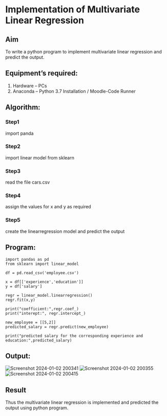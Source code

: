 # Implementation of Multivariate Linear Regression
## Aim
To write a python program to implement multivariate linear regression and predict the output.
## Equipment’s required:
1.	Hardware – PCs
2.	Anaconda – Python 3.7 Installation / Moodle-Code Runner
## Algorithm:
### Step1
import panda
### Step2
import linear model from sklearn
### Step3
read the file cars.csv
### Step4
assign the values for x and y as required
### Step5
create the linearregression model and predict the output
## Program:
```
import pandas as pd
from sklearn import linear_model

df = pd.read_csv('employee.csv')

x = df[['experience','education']]
y = df['salary']

regr = linear_model.linearregression()
regr.fit(x,y)

print("coefficient:",regr.coef_)
print("interept:", regr.intercept_)

new_employee = [[5,2]]
predicted_salary = regr.predict(new_employee)

print("predicted salary for the corresponding experience and education:",predicted_salary)
```
## Output:
![Screenshot 2024-01-02 200341](https://github.com/Harishragaventhira/Multivariate-Linear-Regression/assets/145548269/759aadb7-4d80-4915-9a54-095380bde0fb)
![Screenshot 2024-01-02 200355](https://github.com/Harishragaventhira/Multivariate-Linear-Regression/assets/145548269/0ad02a33-ca32-4368-bd1e-97a065f0d82e)
![Screenshot 2024-01-02 200415](https://github.com/Harishragaventhira/Multivariate-Linear-Regression/assets/145548269/2da19a38-1bb2-487f-9b26-dc5db2713d5b)
## Result
Thus the multivariate linear regression is implemented and predicted the output using python program.
